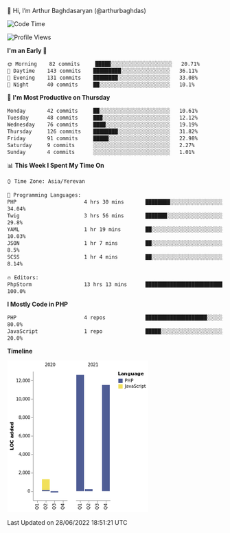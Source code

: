 👋 Hi, I’m Arthur Baghdasaryan (@arthurbaghdas)


<!--START_SECTION:waka-->
![Code Time](http://img.shields.io/badge/Code%20Time-0%20secs-blue)

![Profile Views](http://img.shields.io/badge/Profile%20Views-0-blue)

**I'm an Early 🐤** 

```text
🌞 Morning    82 commits     █████░░░░░░░░░░░░░░░░░░░░   20.71% 
🌆 Daytime    143 commits    █████████░░░░░░░░░░░░░░░░   36.11% 
🌃 Evening    131 commits    ████████░░░░░░░░░░░░░░░░░   33.08% 
🌙 Night      40 commits     ██░░░░░░░░░░░░░░░░░░░░░░░   10.1%

```
📅 **I'm Most Productive on Thursday** 

```text
Monday       42 commits     ██░░░░░░░░░░░░░░░░░░░░░░░   10.61% 
Tuesday      48 commits     ███░░░░░░░░░░░░░░░░░░░░░░   12.12% 
Wednesday    76 commits     ████░░░░░░░░░░░░░░░░░░░░░   19.19% 
Thursday     126 commits    ████████░░░░░░░░░░░░░░░░░   31.82% 
Friday       91 commits     █████░░░░░░░░░░░░░░░░░░░░   22.98% 
Saturday     9 commits      ░░░░░░░░░░░░░░░░░░░░░░░░░   2.27% 
Sunday       4 commits      ░░░░░░░░░░░░░░░░░░░░░░░░░   1.01%

```


📊 **This Week I Spent My Time On** 

```text
⌚︎ Time Zone: Asia/Yerevan

💬 Programming Languages: 
PHP                      4 hrs 30 mins       ████████░░░░░░░░░░░░░░░░░   34.04% 
Twig                     3 hrs 56 mins       ███████░░░░░░░░░░░░░░░░░░   29.8% 
YAML                     1 hr 19 mins        ██░░░░░░░░░░░░░░░░░░░░░░░   10.03% 
JSON                     1 hr 7 mins         ██░░░░░░░░░░░░░░░░░░░░░░░   8.5% 
SCSS                     1 hr 4 mins         ██░░░░░░░░░░░░░░░░░░░░░░░   8.14%

🔥 Editors: 
PhpStorm                 13 hrs 13 mins      █████████████████████████   100.0%

```

**I Mostly Code in PHP** 

```text
PHP                      4 repos             ████████████████████░░░░░   80.0% 
JavaScript               1 repo              █████░░░░░░░░░░░░░░░░░░░░   20.0%

```


**Timeline**

![Chart not found](https://raw.githubusercontent.com/arthurbaghdas/arthurbaghdas/main/charts/bar_graph.png) 


 Last Updated on 28/06/2022 18:51:21 UTC
<!--END_SECTION:waka-->
